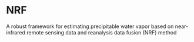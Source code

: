 # NRF
A robust framework for estimating precipitable water vapor based on near-infrared remote sensing data and reanalysis data fusion (NRF) method
